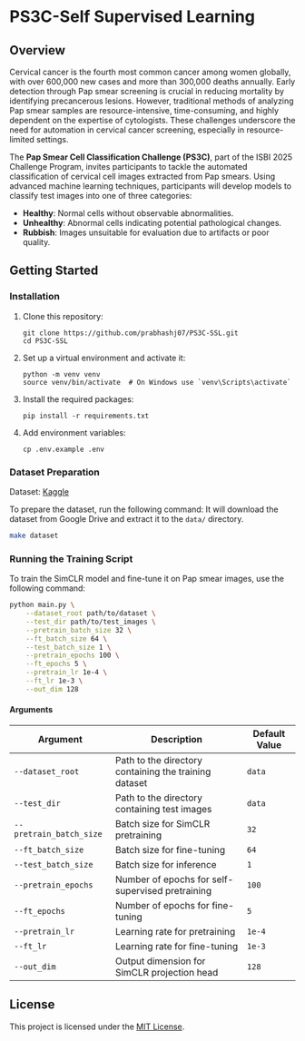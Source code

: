 # PS3C-Self Supervised Learning

## Overview

Cervical cancer is the fourth most common cancer among women globally, with over 600,000 new cases and more than 300,000 deaths annually. Early detection through Pap smear screening is crucial in reducing mortality by identifying precancerous lesions. However, traditional methods of analyzing Pap smear samples are resource-intensive, time-consuming, and highly dependent on the expertise of cytologists. These challenges underscore the need for automation in cervical cancer screening, especially in resource-limited settings.

The **Pap Smear Cell Classification Challenge (PS3C)**, part of the ISBI 2025 Challenge Program, invites participants to tackle the automated classification of cervical cell images extracted from Pap smears. Using advanced machine learning techniques, participants will develop models to classify test images into one of three categories:

- **Healthy**: Normal cells without observable abnormalities.
- **Unhealthy**: Abnormal cells indicating potential pathological changes.
- **Rubbish**: Images unsuitable for evaluation due to artifacts or poor quality.

## Getting Started

### Installation

1. Clone this repository:

    ```
    git clone https://github.com/prabhashj07/PS3C-SSL.git
    cd PS3C-SSL
    ```

2. Set up a virtual environment and activate it:

    ```
    python -m venv venv
    source venv/bin/activate  # On Windows use `venv\Scripts\activate`
    ```

3. Install the required packages:

    ```
    pip install -r requirements.txt
    ```

4. Add environment variables:

    ```
    cp .env.example .env
    ```

### Dataset Preparation

Dataset: [Kaggle](https://www.kaggle.com/competitions/pap-smear-cell-classification-challenge/data)

To prepare the dataset, run the following command:
It will download the dataset from Google Drive and extract it to the `data/` directory.

```bash
make dataset
```

### Running the Training Script  

To train the SimCLR model and fine-tune it on Pap smear images, use the following command:  

```bash
python main.py \
    --dataset_root path/to/dataset \
    --test_dir path/to/test_images \
    --pretrain_batch_size 32 \
    --ft_batch_size 64 \
    --test_batch_size 1 \
    --pretrain_epochs 100 \
    --ft_epochs 5 \
    --pretrain_lr 1e-4 \
    --ft_lr 1e-3 \
    --out_dim 128
```
#### Arguments  

| Argument               | Description                                            | Default Value |
|------------------------|--------------------------------------------------------|--------------|
| `--dataset_root`       | Path to the directory containing the training dataset  | `data`       |
| `--test_dir`           | Path to the directory containing test images           | `data`       |
| `--pretrain_batch_size`| Batch size for SimCLR pretraining                      | `32`         |
| `--ft_batch_size`      | Batch size for fine-tuning                             | `64`         |
| `--test_batch_size`    | Batch size for inference                               | `1`          |
| `--pretrain_epochs`    | Number of epochs for self-supervised pretraining       | `100`        |
| `--ft_epochs`         | Number of epochs for fine-tuning                       | `5`          |
| `--pretrain_lr`       | Learning rate for pretraining                          | `1e-4`       |
| `--ft_lr`             | Learning rate for fine-tuning                          | `1e-3`       |
| `--out_dim`           | Output dimension for SimCLR projection head            | `128`        |

## License

This project is licensed under the [MIT License](LICENSE).
